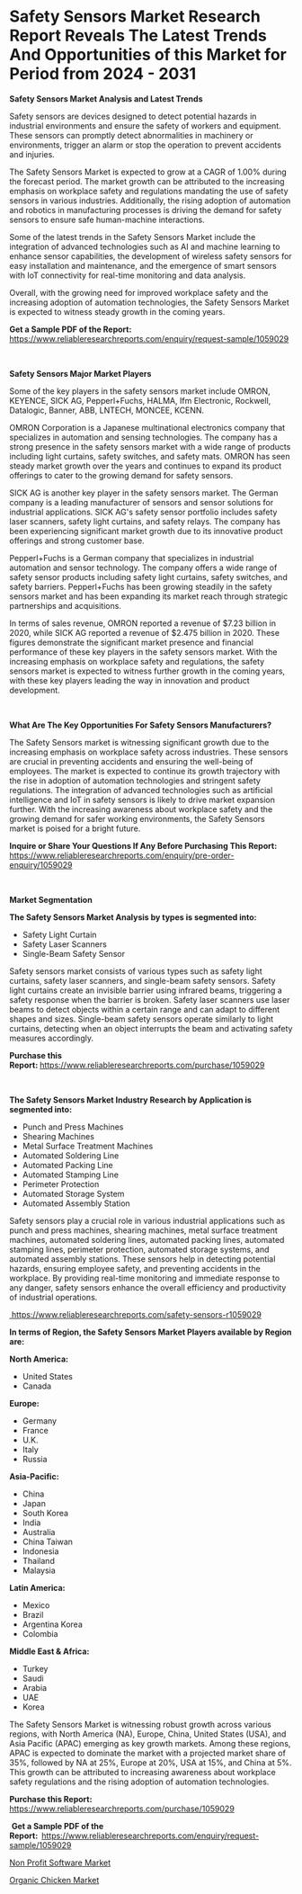 <p><h1>Safety Sensors Market Research Report Reveals The Latest Trends And Opportunities of this Market for Period from 2024 - 2031</h1></p><p><strong>Safety Sensors Market Analysis and Latest Trends</strong></p>
<p><p>Safety sensors are devices designed to detect potential hazards in industrial environments and ensure the safety of workers and equipment. These sensors can promptly detect abnormalities in machinery or environments, trigger an alarm or stop the operation to prevent accidents and injuries.</p><p>The Safety Sensors Market is expected to grow at a CAGR of 1.00% during the forecast period. The market growth can be attributed to the increasing emphasis on workplace safety and regulations mandating the use of safety sensors in various industries. Additionally, the rising adoption of automation and robotics in manufacturing processes is driving the demand for safety sensors to ensure safe human-machine interactions.</p><p>Some of the latest trends in the Safety Sensors Market include the integration of advanced technologies such as AI and machine learning to enhance sensor capabilities, the development of wireless safety sensors for easy installation and maintenance, and the emergence of smart sensors with IoT connectivity for real-time monitoring and data analysis.</p><p>Overall, with the growing need for improved workplace safety and the increasing adoption of automation technologies, the Safety Sensors Market is expected to witness steady growth in the coming years.</p></p>
<p><strong>Get a Sample PDF of the Report:&nbsp;</strong> <a href="https://www.reliableresearchreports.com/enquiry/request-sample/1059029">https://www.reliableresearchreports.com/enquiry/request-sample/1059029</a></p>
<p>&nbsp;</p>
<p><strong>Safety Sensors Major Market Players</strong></p>
<p><p>Some of the key players in the safety sensors market include OMRON, KEYENCE, SICK AG, Pepperl+Fuchs, HALMA, Ifm Electronic, Rockwell, Datalogic, Banner, ABB, LNTECH, MONCEE, KCENN.</p><p>OMRON Corporation is a Japanese multinational electronics company that specializes in automation and sensing technologies. The company has a strong presence in the safety sensors market with a wide range of products including light curtains, safety switches, and safety mats. OMRON has seen steady market growth over the years and continues to expand its product offerings to cater to the growing demand for safety sensors.</p><p>SICK AG is another key player in the safety sensors market. The German company is a leading manufacturer of sensors and sensor solutions for industrial applications. SICK AG's safety sensor portfolio includes safety laser scanners, safety light curtains, and safety relays. The company has been experiencing significant market growth due to its innovative product offerings and strong customer base.</p><p>Pepperl+Fuchs is a German company that specializes in industrial automation and sensor technology. The company offers a wide range of safety sensor products including safety light curtains, safety switches, and safety barriers. Pepperl+Fuchs has been growing steadily in the safety sensors market and has been expanding its market reach through strategic partnerships and acquisitions.</p><p>In terms of sales revenue, OMRON reported a revenue of $7.23 billion in 2020, while SICK AG reported a revenue of $2.475 billion in 2020. These figures demonstrate the significant market presence and financial performance of these key players in the safety sensors market. With the increasing emphasis on workplace safety and regulations, the safety sensors market is expected to witness further growth in the coming years, with these key players leading the way in innovation and product development.</p></p>
<p>&nbsp;</p>
<p><strong>What Are The Key Opportunities For Safety Sensors Manufacturers?</strong></p>
<p><p>The Safety Sensors market is witnessing significant growth due to the increasing emphasis on workplace safety across industries. These sensors are crucial in preventing accidents and ensuring the well-being of employees. The market is expected to continue its growth trajectory with the rise in adoption of automation technologies and stringent safety regulations. The integration of advanced technologies such as artificial intelligence and IoT in safety sensors is likely to drive market expansion further. With the increasing awareness about workplace safety and the growing demand for safer working environments, the Safety Sensors market is poised for a bright future.</p></p>
<p><strong>Inquire or Share Your Questions If Any Before Purchasing This Report:</strong> <a href="https://www.reliableresearchreports.com/enquiry/pre-order-enquiry/1059029">https://www.reliableresearchreports.com/enquiry/pre-order-enquiry/1059029</a></p>
<p>&nbsp;</p>
<p><strong>Market Segmentation</strong></p>
<p><strong>The Safety Sensors Market Analysis by types is segmented into:</strong></p>
<p><ul><li>Safety Light Curtain</li><li>Safety Laser Scanners</li><li>Single-Beam Safety Sensor</li></ul></p>
<p><p>Safety sensors market consists of various types such as safety light curtains, safety laser scanners, and single-beam safety sensors. Safety light curtains create an invisible barrier using infrared beams, triggering a safety response when the barrier is broken. Safety laser scanners use laser beams to detect objects within a certain range and can adapt to different shapes and sizes. Single-beam safety sensors operate similarly to light curtains, detecting when an object interrupts the beam and activating safety measures accordingly.</p></p>
<p><strong>Purchase this Report:&nbsp;</strong><a href="https://www.reliableresearchreports.com/purchase/1059029">https://www.reliableresearchreports.com/purchase/1059029</a></p>
<p>&nbsp;</p>
<p><strong>The Safety Sensors Market Industry Research by Application is segmented into:</strong></p>
<p><ul><li>Punch and Press Machines</li><li>Shearing Machines</li><li>Metal Surface Treatment Machines</li><li>Automated Soldering Line</li><li>Automated Packing Line</li><li>Automated Stamping Line</li><li>Perimeter Protection</li><li>Automated Storage System</li><li>Automated Assembly Station</li></ul></p>
<p><p>Safety sensors play a crucial role in various industrial applications such as punch and press machines, shearing machines, metal surface treatment machines, automated soldering lines, automated packing lines, automated stamping lines, perimeter protection, automated storage systems, and automated assembly stations. These sensors help in detecting potential hazards, ensuring employee safety, and preventing accidents in the workplace. By providing real-time monitoring and immediate response to any danger, safety sensors enhance the overall efficiency and productivity of industrial operations.</p></p>
<p><a href="https://www.reliableresearchreports.com/safety-sensors-r1059029">&nbsp;https://www.reliableresearchreports.com/safety-sensors-r1059029</a></p>
<p><strong>In terms of Region, the Safety Sensors Market Players available by Region are:</strong></p>
<p>
    <p> <strong> North America: </strong>
        <ul>
            <li>United States</li>
            <li>Canada</li>
        </ul>
        </p> 
    <p> <strong> Europe: </strong>
        <ul>
            <li>Germany</li>
            <li>France</li>
            <li>U.K.</li>
            <li>Italy</li>
            <li>Russia</li>
        </ul>
        </p> 
    <p> <strong> Asia-Pacific: </strong>
        <ul>
            <li>China</li>
            <li>Japan</li>
            <li>South Korea</li>
            <li>India</li>
            <li>Australia</li>
            <li>China Taiwan</li>
            <li>Indonesia</li>
            <li>Thailand</li>
            <li>Malaysia</li>
        </ul>
        </p> 
    <p> <strong> Latin America: </strong>
        <ul>
            <li>Mexico</li>
            <li>Brazil</li>
            <li>Argentina Korea</li>
            <li>Colombia</li>
        </ul>
        </p> 
    <p> <strong> Middle East & Africa: </strong>
        <ul>
            <li>Turkey</li>
            <li>Saudi</li>
            <li>Arabia</li>
            <li>UAE</li>
            <li>Korea</li>
        </ul>
    </p>
    </p>
<p><p>The Safety Sensors Market is witnessing robust growth across various regions, with North America (NA), Europe, China, United States (USA), and Asia Pacific (APAC) emerging as key growth markets. Among these regions, APAC is expected to dominate the market with a projected market share of 35%, followed by NA at 25%, Europe at 20%, USA at 15%, and China at 5%. This growth can be attributed to increasing awareness about workplace safety regulations and the rising adoption of automation technologies.</p></p>
<p><strong>Purchase this Report: </strong><a href="https://www.reliableresearchreports.com/purchase/1059029">https://www.reliableresearchreports.com/purchase/1059029</a></p>
<p>&nbsp;<strong>Get a Sample PDF of the Report:&nbsp;&nbsp;</strong><a href="https://www.reliableresearchreports.com/enquiry/request-sample/1059029">https://www.reliableresearchreports.com/enquiry/request-sample/1059029</a></p>
<p><strong></strong></p>
<p><p><a href="https://view.publitas.com/reportprime-1/an-in-depth-analysis-of-the-global-non-profit-software-market-scope-and-its-rapid-growing-14-3-cagr-forcasted-for-period-from-2024-to-2031/">Non Profit Software Market</a></p><p><a href="https://medium.com/@borisfisher2023/deep-dive-into-the-organic-chicken-market-itstrends-market-segmentation-and-competitive-e06e74c0cd7e">Organic Chicken Market</a></p></p>